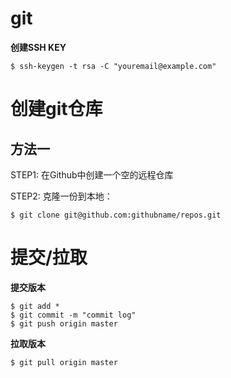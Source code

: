 # git

**创建SSH KEY**

```shell
$ ssh-keygen -t rsa -C "youremail@example.com"
```

# 创建git仓库

## 方法一

STEP1: 在Github中创建一个空的远程仓库

STEP2: 克隆一份到本地：

```shell
$ git clone git@github.com:githubname/repos.git
```
# 提交/拉取

**提交版本**

```
$ git add *
$ git commit -m "commit log"
$ git push origin master
```

**拉取版本**

```
$ git pull origin master
```
